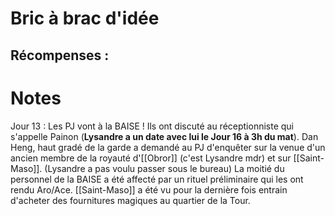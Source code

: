 # Bric à brac d'idée

Récompenses : 
- 

# Notes

Jour 13 : 
Les PJ vont à la BAISE !
Ils ont discuté au réceptionniste qui s'appelle Painon (**Lysandre a un date avec lui le Jour 16 à 3h du mat**).
Dan Heng, haut gradé de la garde a demandé au PJ d'enquêter sur la venue d'un ancien membre de la royauté d'[[Obror]] (c'est Lysandre mdr) et sur [[Saint-Maso]]. (Lysandre a pas voulu passer sous le bureau)
La moitié du personnel de la BAISE a été affecté par un rituel préliminaire qui les ont rendu Aro/Ace.
[[Saint-Maso]] a été vu pour la dernière fois entrain d'acheter des fournitures magiques au quartier de la Tour.